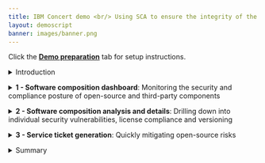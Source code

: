 ```yaml
---
title: IBM Concert demo <br/> Using SCA to ensure the integrity of the software supply chain <br/> <small> <i> Live demo for Tech Sales </i> </small>
layout: demoscript
banner: images/banner.png
---
```


<span id="top"></span>

Click the [**Demo preparation**](demo-preparation) tab for setup instructions.

<details markdown="1">

<summary>Introduction</summary>

Today, we'll explore how IBM Concert empowers both security teams and DevOps engineers to accelerate software composition analysis (SCA) and manage the risks associated with open-source and third-party libraries. We’ll see how Concert seamlessly integrates SCA into the application lifecycle, ensuring continuous visibility and proactive management of vulnerabilities and license risks throughout development and deployment.

By continuously assessing open-source components, Concert identifies outdated or vulnerable libraries and provides prioritized recommendations to address these issues. Additionally, Concert automates the detection of license violations, malicious maintainers and other security risks, simplifying the process of securing applications while reducing the burden on both security and DevOps teams.

Let’s get started.

<br/>

</details>

<p/>

<details markdown="1">

<summary><strong>1 - Software composition dashboard</strong>: Monitoring the security and compliance posture of open-source and third-party components</summary>

<br/>

| **1.1** | **Uncover the open-source vulnerability landscape** |
| :--- | :--- |
| **Narration** | Meet the DevOps and security teams at Horizon Tech, who manage applications across different environments. As the number of applications has grown, including open-source and third-party libraries on multiple servers and cloud providers, it has become harder to track security and license risks. This increased complexity requires more resources and raises the chances of vulnerabilities and compliance issues. <br/><br/> IBM Concert helps these teams manage SCA more effectively by providing: <br/><br/> 1. Real-time visibility into open-source risks across all environments <br/> 2. Automated scanning for vulnerabilities and license issues <br/> 3. Prioritized recommendations to address security risks quickly <br/> 4. Simplified evidence gathering, making it easier to demonstrate compliance |
| **Action** &nbsp; 1.1.1 | Show the **Home** page, which you opened during demo preparation. Select the **Software composition** dimension. <br/> <img src="images/1-1-1.png" width="800" /> |
| **Narration** | As Horizon Tech gears up to launch a new product, the security and DevOps teams must ensure all applications meet regulatory and security standards. By integrating Software Composition Analysis (SCA) into their workflow, IBM Concert streamlines vulnerability detection and license risk assessment. It automatically prioritizes risks, enabling swift remediation. <br/><br/> When teams log in to IBM Concert, they immediately see a real-time view of the organization's open-source risks across all environments. Concert highlights 9 versions (2%) of components with known vulnerabilities, 108 versions (27%) with outdated risks, and 1 version with support risks. <br/><br/> This helps teams quickly focus on the most critical issues, speeding up fixes, ensuring compliance, and improving application security. It also allows teams to prioritize risks efficiently, helping to ensure a smooth product launch. |
| **Action** &nbsp; 1.1.2 | Scroll down the home page to show the **Least reliable package versions** and **Most used licenses** graphs. <br/> <img src="images/1-1-2.png" width="800" /> |
| **Narration** | In addition to identifying critical risks, IBM Concert provides further insights into the reliability and licensing of package versions. <br/><br/> The 'Least reliable package versions' chart highlights components with low reliability scores (e.g., gensync v1.0.0, deepmerge v4.3.1), helping teams prioritize their updates to improve system stability. The 'Most used licenses' chart reveals that MIT license is the most commonly used license, followed by Apache 2.0 and GPL v3. This ensures teams maintain compliance with widely accepted open-source licenses, mitigating potential legal risks while integrating third-party components. |
| **Action** &nbsp; 1.1.3 | Scroll down the home page to show the **Lastest recommendations** table. <br/> <img src="images/1-1-3.png" width="800" /> |
| **Narration** | Just below, IBM Concert provides a detailed table with the latest recommendations, offering clear actions to address risks. It lists packages like async v3.2.4 and axios v1.6.0, highlighting issues like 'Back-level' and 'Vulnerability,' and suggests actions like 'Upgrade package.' <br/><br/> This helps teams prioritize updates, focusing on security vulnerabilities and outdated components to keep their software stable and secure. Each recommendation is based on multiple SBOM (Software Bill of Materials) sources, with the last update time clearly shown to guide teams on what to do next. |

**[Go to top](#top)**

<br/><br/>

</details>

<p/>

<details markdown="1">

<summary><strong>2 - Software composition analysis and details</strong>: Drilling down into individual security vulnerabilities, license compliance and versioning </summary>

<br/>

| **2.1** | **Examine recommendations in the Dimensions view** |
| :--- | :--- |
| **Action** &nbsp; 2.1.1 | Click **Dimensions** and then **Software composition**. <br/> <img src="images/2-1-1.png" width="800" /> <br/><br/> The **Software composition** detail view will appear: <br/> <img src="images/2-1-2.png" width="800" /> |
| **Narration** | The Software composition detail view in IBM Concert offers a clear summary of the 393 total packages and associated risks, including the 118 flagged packages mentioned earlier. <<br/> This view builds on previous discussions of key components like axios v1.6.0 and body-parser v1.19.2, emphasizing the need for immediate updates. It provides teams with a streamlined overview to prioritize remediation efforts and maintain application security without repeating details. Upcoming sections will further explore critical risks and actions.|
| **Action** &nbsp; 2.1.3 | Expand the sections for **axios v1.6.0** and **body-parser v1.19.2** to see the additional details. <br/> <img src="images/2-1-3.png" width="800" /> |
| **Narration** | Detailed insights into axios v1.6.0 and body-parser v1.19.2 are provided – both flagged with critical vulnerability risks. The team is advised to upgrade axios to v1.7.7 and body-parser to v1.20.3, enabling quick fixes to these security issues. <br/><br/> Visual cues make it easy to identify high-priority risks, simplifying the remediation process. This clear guidance helps teams quickly fix vulnerabilities, saving time and keeping applications secure.|

<br/>

| **2.2** | **Examine packages lineage in the Dimensions view** |
| :--- | :--- |
| **Action** &nbsp; 2.2.1 | Click the **Packages** tab. <br/> <img src="images/2-2-1.png" width="800" /> |
| **Narration** | As the team gets ready for the application launch, they focus on 225 packages flagged as 'Behind recommended' (e.g., ansi-regex, ansi-styles), which could pose security risks. With Concert highlighting version status and reliability scores, the team can easily prioritize which components need immediate updates. <br/><br/> Concert offers the vital visibility needed to assess and act on these insights, helping the team focus on high-risk areas. By identifying outdated dependencies, it enables informed decisions to keep the application secure and ready for release. |
| **Action** &nbsp; 2.2.2 | Click **ansi-styles** (version 5.2.0). <br/> <img src="images/2-2-2.png" width="800" /> <br/><br/> The following pop-up window will appear: <br/> <img src="images/2-2-3.png" width="800" /> |
| **Narration** | With a reliability score of 4.34/10, ansi-styles v5.2.0 has both strengths and weaknesses. It scores perfectly in critical areas like Binary-Artifacts, Dangerous-Workflow, License, and Vulnerabilities, but falls short in development practices such as Branch-Protection and Code-Review. <br/><br/> These gaps reduce the overall score and point to the need for stronger development safeguards. The recommendation is simple: improving these areas will make the package more secure for production use. <br/><br/> Looking closer at the reliability score, the weaknesses in development practices stand out. With a 0/10 score for branch protection, unreviewed changes could be merged, increasing risk. The code review process, scoring just 3/10, also leaves potential issues undetected. <br/><br/> Additionally, not pinning dependencies to specific versions raises the risk of unexpected or breaking changes. By improving these areas, the team can greatly boost the package’s reliability, making it more production-ready while maintaining its strong security features.|
| **Action** &nbsp; 2.2.4 | Click **Impact view** at the top of the window.  <br/> <img src="images/2-2-4.png" width="800" /> |
| **Narration** | The Impact view for ansi-styles v5.2.0 shows how the package is linked across the codebase. It reveals two source repositories, encoreapp and allegroapp-analytics, that depend on ansi-styles, giving a clear picture of where the package is being used. <br/><br/> By mapping these dependencies, the team can see how issues with this package might affect different parts of the application. This helps them make better decisions when assessing risks and planning updates, ensuring that any changes are carefully considered across all impacted repositories. <br/><br/> With the package's impact now clear, the team moves from mapping dependencies in the Impact view to addressing flagged issues in the Recommendations view. Here, actionable steps emerge—whether upgrading ansi-styles or fixing vulnerabilities in other key packages. This shift from insight to action helps the team not only understand where a package fits into the codebase but also make targeted improvements to protect the entire application ecosystem. |

<br/>

**[Go to top](#top)**

<br/><br/>

</details>

<p/>

<details markdown="1">

<summary><strong>3 - Service ticket generation</strong>: Quickly mitigating open-source risks</summary>

<br/>

| **3.1** | **Implement suggested actions** |
| :--- | :--- |
| **Narration** | With the flagged issues identified, the team proceeds to implement the suggested actions. This involves fixing vulnerabilities, updating outdated packages, and improving security practices based on the insights from the Recommendations view. By following these steps, the team ensures that key packages like ansi-styles are secure and aligned with best practices, strengthening the overall health of the codebase. |
| **Action** &nbsp; 3.1.1 | Click the **Recommendations** tab. <br/> <img src="images/3-1-1.png" width="800" /> |
| **Narration** | With actionable insights in hand, the team clicks on the recommendations for async v3.2.4 and axios v1.6.0, both key to the application's data handling and HTTP requests. It's crucial to assess their impact. <br/> By selecting these recommendations, the team can see which applications, like encoreapp and allegroapp-analytics, are affected. This allows them to focus their remediation efforts on specific applications, addressing security vulnerabilities and outdated versions where they matter most. |
| **Action** &nbsp; 3.1.2 | Click **axios v1.6.0**. <br/> <img src="images/3-1-2.png" width="800" /> <br/><br/> The detailed view of **axios v1.6.0** will appear: <br/> <img src="images/3-1-3.png" width="800" /> |
| **Narration** | The team is given more details on the vulnerability's impact, showing that both encoreapp and allegroapp-analytics are using the vulnerable version of axios. <br/><br/> The next step is to open tickets for each affected application, allowing the team to track the resolution process. These tickets ensure that the upgrade to axios v1.7.7 is properly managed, reducing vulnerability risks across the connected repositories and keeping the applications secure and up-to-date. |

<br/>

| **3.2** | **Open a service ticket** |
| :--- | :--- |
| **Action** &nbsp; 3.2.1 | Click **Open ticket +** for the **encoreapp**. <br/> <img src="images/3-2-1.png" width="800" /> <br/><br/> The **Open a ticket** pop-up window will appear: <br/> <img src="images/3-2-2.png" width="800" /> |
| **Narration** | After identifying the affected applications, the team opens a ticket to address the vulnerability in axios v1.6.0. IBM Concert automatically generates the ticket details, including the recommendation to upgrade to axios v1.7.7, the justification based on the identified vulnerability, and the related SBOM information for encoreapp. <br/><br/> The team selects the appropriate ticketing system (GitHub, Jira, ServiceNow, or Salesforce) and assigns it to the responsible team members. This ensures that the necessary actions are tracked and resolved efficiently. |
| **Action** &nbsp; 3.2.3 | Click **Open** to proceed with the ticket opening. <br/> <img src="images/3-2-3.png" width="800" /> |

**[Go to top](#top)**

<br/><br/>

</details>

<p/>

<details markdown="1">

<summary>Summary</summary>

We've shown how Concert helps teams manage Software Composition Analysis (SCA), identify vulnerable and outdated third-party dependencies, and streamline remediation. Previously, teams struggled with manual dependency tracking and fragmented tools, making it hard to evaluate the security and stability of open-source components.

Concert consolidates data across dependencies, offering clear visibility into packages' reliability and risks. By prioritizing vulnerabilities and outdated components, it provides actionable recommendations and simplifies ticket creation, enabling teams to proactively address risks and enhance the security of their software supply chain.

**[Go to top](#top)**

<br/><br/>

</details>